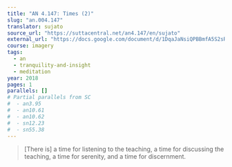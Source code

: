 ```yaml
---
title: "AN 4.147: Times (2)"
slug: "an.004.147"
translator: sujato
source_url: "https://suttacentral.net/an4.147/en/sujato"
external_url: "https://docs.google.com/document/d/1DqaJaNsiQPBBmfA5S2sRAwwvBW2bADLFtUYG4DYm2aI/edit"
course: imagery
tags:
  - an
  - tranquility-and-insight
  - meditation
year: 2018
pages: 1
parallels: []
# Partial parallels from SC
#  - an3.95
#  - an10.61
#  - an10.62
#  - sn12.23
#  - sn55.38
---
```


> [There is] a time for listening to the teaching, a time for discussing the teaching, a time for serenity, and a time for discernment.

<!---->
